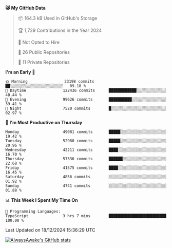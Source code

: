 <!--START_SECTION:waka-->
**🐱 My GitHub Data** 

> 📦 164.3 kB Used in GitHub's Storage 
 > 
> 🏆 1,729 Contributions in the Year 2024
 > 
> 🚫 Not Opted to Hire
 > 
> 📜 26 Public Repositories 
 > 
> 🔑 11 Private Repositories 
 > 
**I'm an Early 🐤** 

```text
🌞 Morning                23198 commits       ██░░░░░░░░░░░░░░░░░░░░░░░   09.18 % 
🌆 Daytime                122436 commits      ████████████░░░░░░░░░░░░░   48.44 % 
🌃 Evening                99626 commits       ██████████░░░░░░░░░░░░░░░   39.41 % 
🌙 Night                  7520 commits        █░░░░░░░░░░░░░░░░░░░░░░░░   02.97 % 
```
📅 **I'm Most Productive on Thursday** 

```text
Monday                   49081 commits       █████░░░░░░░░░░░░░░░░░░░░   19.42 % 
Tuesday                  52980 commits       █████░░░░░░░░░░░░░░░░░░░░   20.96 % 
Wednesday                42211 commits       ████░░░░░░░░░░░░░░░░░░░░░   16.70 % 
Thursday                 57336 commits       ██████░░░░░░░░░░░░░░░░░░░   22.68 % 
Friday                   41575 commits       ████░░░░░░░░░░░░░░░░░░░░░   16.45 % 
Saturday                 4856 commits        ░░░░░░░░░░░░░░░░░░░░░░░░░   01.92 % 
Sunday                   4741 commits        ░░░░░░░░░░░░░░░░░░░░░░░░░   01.88 % 
```


📊 **This Week I Spent My Time On** 

```text
💬 Programming Languages: 
TypeScript               3 hrs 7 mins        █████████████████████████   100.00 % 
```


 Last Updated on 18/12/2024 15:36:29 UTC
<!--END_SECTION:waka-->

[![AlwaysAwake's GitHub stats](https://github-readme-stats.vercel.app/api?username=AlwaysAwake&show_icons=true&theme=github_dark&count_private=true)](https://github.com/AlwaysAwake/AlwaysAwake)
